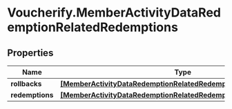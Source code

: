 # Voucherify.MemberActivityDataRedemptionRelatedRedemptions

## Properties

Name | Type | Description | Notes
------------ | ------------- | ------------- | -------------
**rollbacks** | [**[MemberActivityDataRedemptionRelatedRedemptionsRollbacksItem]**](MemberActivityDataRedemptionRelatedRedemptionsRollbacksItem.md) |  | [optional] 
**redemptions** | [**[MemberActivityDataRedemptionRelatedRedemptionsRedemptionsItem]**](MemberActivityDataRedemptionRelatedRedemptionsRedemptionsItem.md) |  | [optional] 


